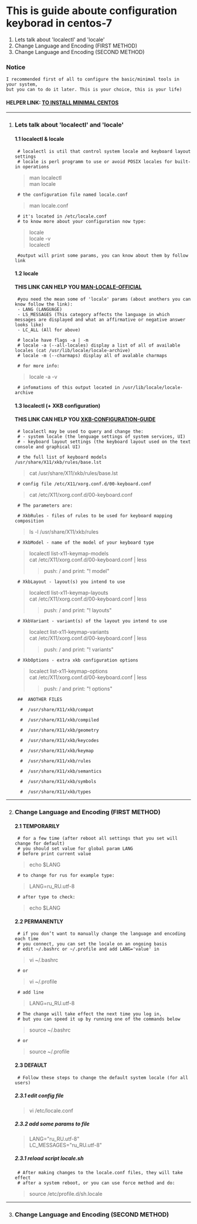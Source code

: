 # This is guide aboute configuration keyborad in centos-7
1. Lets talk about 'localectl' and 'locale'  
2. Change Language and Encoding (FIRST METHOD)  
3. Change Language and Encoding (SECOND METHOD)  


### Notice
	I recommended first of all to configure the basic/minimal tools in your system,  
	but you can to do it later. This is your choice, this is your life)  



#### HELPER LINK: [TO INSTALL MINIMAL CENTOS](../minimal/ "FOLLOW THIS LINK TO MINIMAL")  

***

1. ### Lets talk about 'localectl' and 'locale'  

	#### 1.1 localectl & locale  

		# localectl is util that control system locale and keyboard layout settings  
		# locale is perl programm to use or avoid POSIX locales for built-in operations  

	> man localectl  
	> man locale  

		# the configuration file named locale.conf  

	> man locale.conf  

		# it's located in /etc/locale.conf  
		# to know more about your configuration now type:  

	> locale  
	> locale -v  
	> localectl  

		#output will print some params, you can know about them by follow link  


	#### 1.2 locale

	#### THIS LINK CAN HELP YOU [MAN-LOCALE-OFFICIAL](https://jlk.fjfi.cvut.cz/arch/manpages/man/locale.1.en "man locale official")  

		#you need the mean some of 'locale' params (about anothers you can know follow the link):  
		- LANG (LANGUAGE)  
		- LS_MESSAGES (This category affects the language in which messages are displayed and what an affirmative or negative answer looks like)  
		- LC_ALL (All for above)  

		# locale have flags -a | -m  
		# locale -a (--all-locales) display a list of all of available locales (cat /usr/lib/locale/locale-archive)  
		# locale -m (--charmaps) display all of avalable charmaps 

		# for more info:  

	> locale -a -v  

		# infomations of this output located in /usr/lib/locale/locale-archive  

	#### 1.3 localectl  (+ XKB configuration)

	#### THIS LINK CAN HELP YOU [XKB-CONFIGURATION-GUIDE](https://www.x.org/releases/current/doc/xorg-docs/input/XKB-Config.html#Basic_Configuration  "XKB Configuration Guide")  

		# localectl may be used to query and change the:  
		# - system locale (the lenguage settings of system services, UI)  
		# - keyboard layout settings (the keyboard layout used on the text console and graphical UI)  

		# the full list of keyboard models /usr/share/X11/xkb/rules/base.lst

	> cat /usr/share/X11/xkb/rules/base.lst

		# config file /etc/X11/xorg.conf.d/00-keyboard.conf  
		
	> cat /etc/X11/xorg.conf.d/00-keyboard.conf  

		# The parameters are:

		# XkbRules - files of rules to be used for keyboard mapping composition  

	> ls -l /usr/share/X11/xkb/rules  

		# XkbModel - name of the model of your keyboard type  

	> localectl list-x11-keymap-models  
	> cat /etc/X11/xorg.conf.d/00-keyboard.conf  | less  
	> > push: / and  print: "! model"  

		# XkbLayout - layout(s) you intend to use  

	> localectl list-x11-keymap-layouts  
	> cat /etc/X11/xorg.conf.d/00-keyboard.conf  | less    
	> > push: / and  print: "! layouts"    
	
		# XkbVariant - variant(s) of the layout you intend to use  

	> localect list-x11-keymap-variants   
	> cat /etc/X11/xorg.conf.d/00-keyboard.conf  | less   
	> > push: / and  print: "! variants"    

		# XkbOptions - extra xkb configuration options  

	> localect list-x11-keymap-options  
	> cat /etc/X11/xorg.conf.d/00-keyboard.conf  | less  
	> > push: / and  print: "! options"  

		##	ANOTHER FILES  

		 #	/usr/share/X11/xkb/compat  

		 #	/usr/share/X11/xkb/compiled  

		 #	/usr/share/X11/xkb/geometry  

		 #	/usr/share/X11/xkb/keycodes  

		 #	/usr/share/X11/xkb/keymap  

		 #	/usr/share/X11/xkb/rules  

		 #	/usr/share/X11/xkb/semantics  

		 #	/usr/share/X11/xkb/symbols  

		 #	/usr/share/X11/xkb/types  

***

2. ### Change Language and Encoding (FIRST METHOD)  
	#### 2.1 TEMPORARILY    
		# for a few time (after reboot all settings that you set will change for default)  
		# you should set value for global param LANG  
		# before print current value

	> echo $LANG

		# to change for rus for example type:  

	> LANG=ru_RU.utf-8  

		# after type to check:  

	> echo $LANG  

	#### 2.2 PERMANENTLY  
		# if you don’t want to manually change the language and encoding each time  
		# you connect, you can set the locale on an ongoing basis  
		# edit ~/.bashrc or ~/.profile and add LANG='value' in  

	> vi ~/.bashrc

		# or

	> vi ~/.profile  

		# add line  

	> LANG=ru_RU.utf-8  

		# The change will take effect the next time you log in,  
		# but you can speed it up by running one of the commands below  

	> source ~/.bashrc  

		# or  

	> source ~/.profile  

	#### 2.3 DEFAULT  
		# Follow these steps to change the default system locale (for all users)  
		
	##### 2.3.1 edit config file

	> vi /etc/locale.conf  

	##### 2.3.2 add some params to file    

	> LANG="ru_RU.utf-8"  
	> LC_MESSAGES="ru_RU.utf-8"

	##### 2.3.1 reload script locale.sh

		# After making changes to the locale.conf files, they will take effect  
		# after a system reboot, or you can use force method and do:  

	> source /etc/profile.d/sh.locale  

***

3. ### Change Language and Encoding (SECOND METHOD)  

